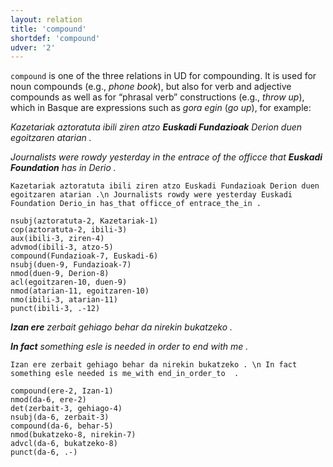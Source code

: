 ```yaml
---
layout: relation
title: 'compound'
shortdef: 'compound'
udver: '2'
---
```


`compound` is one of the three relations in UD for compounding. It is used for noun compounds (e.g., *phone book*), but also for verb and adjective compounds as well as for “phrasal verb” constructions (e.g., *throw up*), which in Basque are expressions such as *gora egin* (*go up*), for example:

*Kazetariak aztoratuta ibili ziren atzo **Euskadi Fundazioak** Derion duen egoitzaren atarian .*

*Journalists were rowdy yesterday in the entrace of the officce that **Euskadi Foundation** has in Derio .*

~~~ sdparse
Kazetariak aztoratuta ibili ziren atzo Euskadi Fundazioak Derion duen egoitzaren atarian .\n Journalists rowdy were yesterday Euskadi Foundation Derio_in has_that officce_of entrace_the_in .

nsubj(aztoratuta-2, Kazetariak-1)
cop(aztoratuta-2, ibili-3)
aux(ibili-3, ziren-4)
advmod(ibili-3, atzo-5)
compound(Fundazioak-7, Euskadi-6)
nsubj(duen-9, Fundazioak-7)
nmod(duen-9, Derion-8)
acl(egoitzaren-10, duen-9)
nmod(atarian-11, egoitzaren-10)
nmo(ibili-3, atarian-11)
punct(ibili-3, .-12)
~~~

***Izan ere** zerbait gehiago behar da nirekin bukatzeko .*

***In fact** something esle is needed in order to end with me .*

~~~ sdparse
Izan ere zerbait gehiago behar da nirekin bukatzeko . \n In fact something esle needed is me_with end_in_order_to  .

compound(ere-2, Izan-1)
nmod(da-6, ere-2)
det(zerbait-3, gehiago-4)
nsubj(da-6, zerbait-3)
compound(da-6, behar-5)
nmod(bukatzeko-8, nirekin-7)
advcl(da-6, bukatzeko-8)
punct(da-6, .-)
~~~
<!-- Interlanguage links updated Čt lis 12 09:43:18 CET 2020 -->
